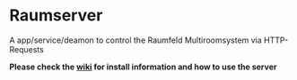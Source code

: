 # Raumserver

A app/service/deamon to control the Raumfeld Multiroomsystem via HTTP-Requests  
  
**Please check the [wiki](https://github.com/ChriD/Raumserver/wiki) for install information and how to use the server**
